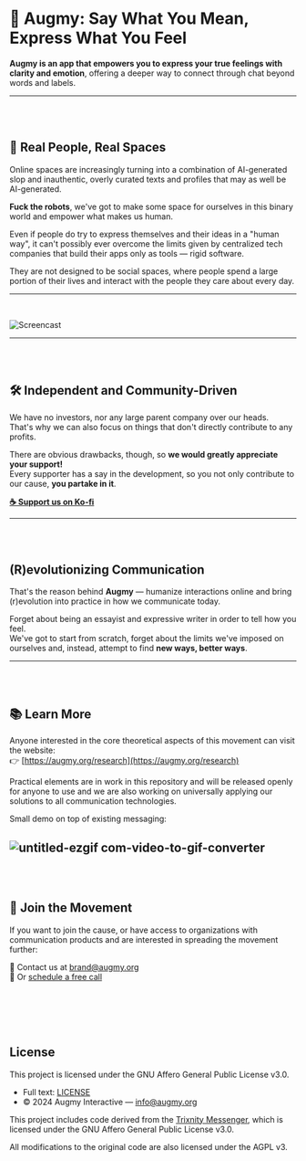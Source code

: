 # 🌱 Augmy: Say What You Mean, Express What You Feel

**Augmy is an app that empowers you to express your true feelings with clarity and emotion**, offering a deeper way to connect through chat beyond words and labels.

---
<br><br>

## 🧠 Real People, Real Spaces

Online spaces are increasingly turning into a combination of AI-generated slop and inauthentic, overly curated texts and profiles that may as well be AI-generated.

**Fuck the robots**, we've got to make some space for ourselves in this binary world and empower what makes us human.

Even if people do try to express themselves and their ideas in a "human way", it can't possibly ever overcome the limits given by centralized tech companies that build their apps only as tools — rigid software.

They are not designed to be social spaces, where people spend a large portion of their lives and interact with the people they care about every day.

---
<br>

![Screencast](https://github.com/user-attachments/assets/da79c4f3-40b9-40eb-b19f-9fca776f35f5)

---
<br><br>

## 🛠️ Independent and Community-Driven

We have no investors, nor any large parent company over our heads.  
That's why we can also focus on things that don't directly contribute to any profits.

There are obvious drawbacks, though, so **we would greatly appreciate your support!**  
Every supporter has a say in the development, so you not only contribute to our cause, **you partake in it**.

**[☕ Support us on Ko-fi](https://ko-fi.com/augmy)**

---
<br><br>

## (R)evolutionizing Communication

That's the reason behind **Augmy** — humanize interactions online and bring (r)evolution into practice in how we communicate today.

Forget about being an essayist and expressive writer in order to tell how you feel.  
We've got to start from scratch, forget about the limits we've imposed on ourselves and, instead, attempt to find **new ways, better ways**.

---

<br><br>

## 📚 Learn More

Anyone interested in the core theoretical aspects of this movement can visit the website:  
👉 [https://augmy.org/research](https://augmy.org/research)

Practical elements are in work in this repository and will be released openly for anyone to use and we are also working on universally applying our solutions to all communication technologies.

Small demo on top of existing messaging:

![untitled-ezgif com-video-to-gif-converter](https://github.com/user-attachments/assets/24c29d6c-326d-4a67-a656-ae8a104a618c)
---
<br><br>


## 📡 Join the Movement
If you want to join the cause, or have access to organizations with communication products and are interested in spreading the movement further:

📧 Contact us at [brand@augmy.org](mailto:brand@augmy.org)  
📅 Or [schedule a free call](https://calendar.google.com/calendar/u/0/appointments/schedules/AcZssZ31KABYeIhB3qiFWBCUizjZysR2-rcCr6LGXm8WZSY2YRuadboAeNJIj8WzvIYR068uJFsa2CZ)

<br><br><br><br>



## License

This project is licensed under the GNU Affero General Public License v3.0.

- Full text: [LICENSE](./LICENSE)
- © 2024 Augmy Interactive — info@augmy.org

This project includes code derived from the [Trixnity Messenger](https://gitlab.com/connect2x/trixnity-messenger/trixnity-messenger),
which is licensed under the GNU Affero General Public License v3.0.

All modifications to the original code are also licensed under the AGPL v3.
